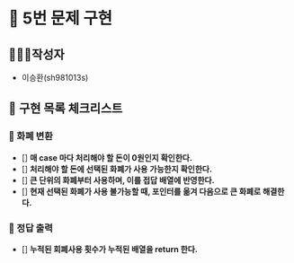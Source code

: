 # 🚀 5번 문제 구현

## 🙋🏻‍♂️작성자

- 이승환(sh981013s)

## 🧾 구현 목록 체크리스트

### 🚨 화폐 변환
- [] **매 case 마다 처리해야 할 돈이 0원인지 확인한다.**
- [] **처리해야 할 돈에 선택된 화폐가 사용 가능한지 확인한다.**
- [] **큰 단위의 화폐부터 사용하며, 이를 접답 배열에 반영한다.**
- [] **현재 선택된 화폐가 사용 불가능할 때, 포인터를 옮겨 다음으로 큰 화폐로 해결한다.**

### 🚨 정답 출력
- [] **누적된 회폐사용 횟수가 누적된 배열을 return 한다.**




